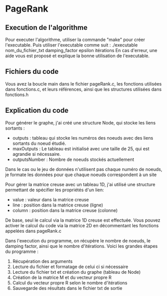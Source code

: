 # PageRank
## Execution de l'algorithme
Pour executer l'algorithme, utiliser la commande "make" pour créer l'executable.
Puis utiliser l'executable comme suit : ./executable nom_du_fichier_txt damping_factor epsilon itérations
En cas d'erreur, une aide vous est proposé et explique la bonne utilisation de l'executable.

## Fichiers du code
Vous avez la boucle main dans le fichier pageRank.c, les fonctions utilisées dans fonctions.c, et leurs références, ainsi que les structures utilisées dans fonctions.h

## Explication du code
Pour générer le graphe, j'ai créé une structure Node, qui stocke les liens sortants :
- outputs : tableau qui stocke les numéros des noeuds avec des liens sortants du noeud étudié.
- maxOutputs : Le tableau est initialisé avec une taille de 25, qui est agrandie si nécessaire.
- outputsNumber : Nombre de noeuds stockés actuellement

Dans le cas ou le jeu de données n'utilisent pas chaque numéro de noeuds, je formate les données pour que chaque noeuds correspondent à un site

Pour gérer la matrice creuse avec un tableau 1D, j'ai utilisé une structure permettant de spécifier les propriétés d'un lien:
- value : valeur dans la matrice creuse
- line : position dans la matrice creuse (ligne)
- column : position dans la matrice creuse (colonne)

De base, seul le calcul via la matrice 1D creuse est effectuée. Vous pouvez activer le calcul du code via la matrice 2D en décommentant les fonctions appelées dans pageRank.c

Dans l'execution du programme, on récupère le nombre de noeuds, le damping factor, ainsi que le nombre d'itérations.
Voici les grandes étapes du programme :
1) Récupération des arguments
2) Lecture du fichier et formatage de celui ci si nécessaire
3) Lecture du fichier txt et création du graphe (tableau de Node)
4) Création de la matrice M et du vecteur propre R
5) Calcul du vecteur propre R selon le nombre d'itérations
6) Sauvegarde des résultats dans le fichier txt de sortie